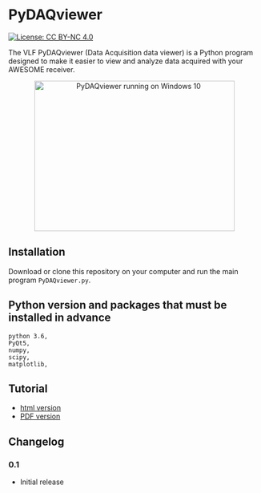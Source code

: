 # PyDAQviewer
[![License: CC BY-NC 4.0](https://img.shields.io/badge/License-CC%20BY--NC%204.0-lightgrey.svg)](http://creativecommons.org/licenses/by-nc/4.0/) 

The VLF PyDAQviewer (Data Acquisition data viewer) is a Python program designed to make it easier to view and analyze data acquired with your AWESOME receiver.

<center><img src="https://iswi-tunisia.github.io/PyDAQviewer/docs/imgs/SelectDate_PyDAQviewer.png" alt="PyDAQviewer running on Windows 10" height="300" width="400"></center>

## Installation
Download or clone this repository on your computer and run the main program `PyDAQviewer.py`.

## Python version and packages that must be installed in advance

    python 3.6,
    PyQt5,
    numpy,
    scipy,
    matplotlib,
    
   
## Tutorial
* [html version](https://iswi-tunisia.github.io/PyDAQviewer/docs/Tutorial.html)
* [PDF version](https://iswi-tunisia.github.io/PyDAQviewer/docs/Tutorial.pdf)

## Changelog

### 0.1
* Initial release
